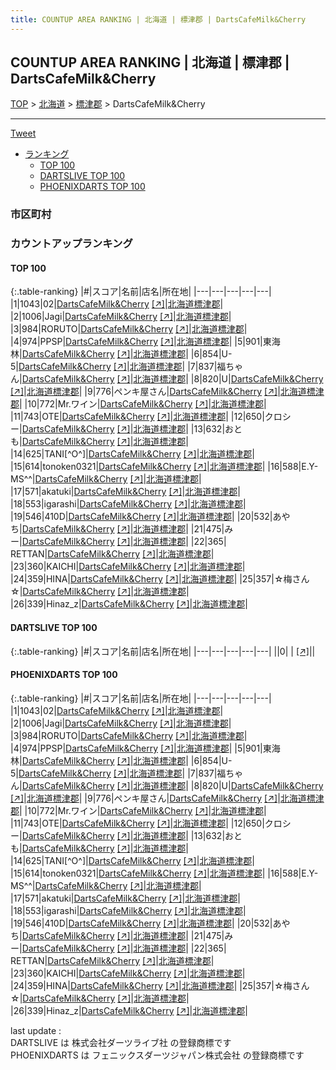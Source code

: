 ```yaml
---
title: COUNTUP AREA RANKING | 北海道 | 標津郡 | DartsCafeMilk&Cherry
---
```

## COUNTUP AREA RANKING | 北海道 | 標津郡 | DartsCafeMilk&Cherry

[TOP](/darts/rank/) > [北海道](/darts/rank/北海道/) > [標津郡](/darts/rank/北海道/標津郡/) > DartsCafeMilk&Cherry

___

<a href="https://twitter.com/share?ref_src=twsrc%5Etfw" data-text="COUNTUP AREA RANKING | 北海道標津郡DartsCafeMilk&Cherry" class="twitter-share-button" data-hashtags="DARTSLIVE,PHOENIXDARTS,darts,ダーツ" data-show-count="false">Tweet</a>

* [ランキング](#カウントアップランキング)
    * [TOP 100](#top-100)
    * [DARTSLIVE TOP 100](#dartslive-top-100)
    * [PHOENIXDARTS TOP 100](#phoenixdarts-top-100)

### 市区町村

<ul>

</ul>

### カウントアップランキング

#### TOP 100



{:.table-ranking}
|#|スコア|名前|店名|所在地|
|---|---|---|---|---|
|1|1043|<span class="rank-name-pd">02</span>|<a href="/darts/rank/shops/10620.html">DartsCafeMilk&Cherry</a> <a href="https://vs.phoenixdarts.com/jp/shop/shopDetailInfo/s_10620?s_seq=10620">[↗]</a>|<a href="/darts/rank/北海道/標津郡">北海道標津郡</a>|
|2|1006|<span class="rank-name-pd">Jagi</span>|<a href="/darts/rank/shops/10620.html">DartsCafeMilk&Cherry</a> <a href="https://vs.phoenixdarts.com/jp/shop/shopDetailInfo/s_10620?s_seq=10620">[↗]</a>|<a href="/darts/rank/北海道/標津郡">北海道標津郡</a>|
|3|984|<span class="rank-name-pd">RORUTO</span>|<a href="/darts/rank/shops/10620.html">DartsCafeMilk&Cherry</a> <a href="https://vs.phoenixdarts.com/jp/shop/shopDetailInfo/s_10620?s_seq=10620">[↗]</a>|<a href="/darts/rank/北海道/標津郡">北海道標津郡</a>|
|4|974|<span class="rank-name-pd">PPSP</span>|<a href="/darts/rank/shops/10620.html">DartsCafeMilk&Cherry</a> <a href="https://vs.phoenixdarts.com/jp/shop/shopDetailInfo/s_10620?s_seq=10620">[↗]</a>|<a href="/darts/rank/北海道/標津郡">北海道標津郡</a>|
|5|901|<span class="rank-name-pd">東海林</span>|<a href="/darts/rank/shops/10620.html">DartsCafeMilk&Cherry</a> <a href="https://vs.phoenixdarts.com/jp/shop/shopDetailInfo/s_10620?s_seq=10620">[↗]</a>|<a href="/darts/rank/北海道/標津郡">北海道標津郡</a>|
|6|854|<span class="rank-name-pd">U-5</span>|<a href="/darts/rank/shops/10620.html">DartsCafeMilk&Cherry</a> <a href="https://vs.phoenixdarts.com/jp/shop/shopDetailInfo/s_10620?s_seq=10620">[↗]</a>|<a href="/darts/rank/北海道/標津郡">北海道標津郡</a>|
|7|837|<span class="rank-name-pd">福ちゃん</span>|<a href="/darts/rank/shops/10620.html">DartsCafeMilk&Cherry</a> <a href="https://vs.phoenixdarts.com/jp/shop/shopDetailInfo/s_10620?s_seq=10620">[↗]</a>|<a href="/darts/rank/北海道/標津郡">北海道標津郡</a>|
|8|820|<span class="rank-name-pd">U</span>|<a href="/darts/rank/shops/10620.html">DartsCafeMilk&Cherry</a> <a href="https://vs.phoenixdarts.com/jp/shop/shopDetailInfo/s_10620?s_seq=10620">[↗]</a>|<a href="/darts/rank/北海道/標津郡">北海道標津郡</a>|
|9|776|<span class="rank-name-pd">ペンキ屋さん</span>|<a href="/darts/rank/shops/10620.html">DartsCafeMilk&Cherry</a> <a href="https://vs.phoenixdarts.com/jp/shop/shopDetailInfo/s_10620?s_seq=10620">[↗]</a>|<a href="/darts/rank/北海道/標津郡">北海道標津郡</a>|
|10|772|<span class="rank-name-pd">Mr.ワイン</span>|<a href="/darts/rank/shops/10620.html">DartsCafeMilk&Cherry</a> <a href="https://vs.phoenixdarts.com/jp/shop/shopDetailInfo/s_10620?s_seq=10620">[↗]</a>|<a href="/darts/rank/北海道/標津郡">北海道標津郡</a>|
|11|743|<span class="rank-name-pd">OTE</span>|<a href="/darts/rank/shops/10620.html">DartsCafeMilk&Cherry</a> <a href="https://vs.phoenixdarts.com/jp/shop/shopDetailInfo/s_10620?s_seq=10620">[↗]</a>|<a href="/darts/rank/北海道/標津郡">北海道標津郡</a>|
|12|650|<span class="rank-name-pd">クロシー</span>|<a href="/darts/rank/shops/10620.html">DartsCafeMilk&Cherry</a> <a href="https://vs.phoenixdarts.com/jp/shop/shopDetailInfo/s_10620?s_seq=10620">[↗]</a>|<a href="/darts/rank/北海道/標津郡">北海道標津郡</a>|
|13|632|<span class="rank-name-pd">おとも</span>|<a href="/darts/rank/shops/10620.html">DartsCafeMilk&Cherry</a> <a href="https://vs.phoenixdarts.com/jp/shop/shopDetailInfo/s_10620?s_seq=10620">[↗]</a>|<a href="/darts/rank/北海道/標津郡">北海道標津郡</a>|
|14|625|<span class="rank-name-pd">TANI[^O^]</span>|<a href="/darts/rank/shops/10620.html">DartsCafeMilk&Cherry</a> <a href="https://vs.phoenixdarts.com/jp/shop/shopDetailInfo/s_10620?s_seq=10620">[↗]</a>|<a href="/darts/rank/北海道/標津郡">北海道標津郡</a>|
|15|614|<span class="rank-name-pd">tonoken0321</span>|<a href="/darts/rank/shops/10620.html">DartsCafeMilk&Cherry</a> <a href="https://vs.phoenixdarts.com/jp/shop/shopDetailInfo/s_10620?s_seq=10620">[↗]</a>|<a href="/darts/rank/北海道/標津郡">北海道標津郡</a>|
|16|588|<span class="rank-name-pd">E.Y-MS^^</span>|<a href="/darts/rank/shops/10620.html">DartsCafeMilk&Cherry</a> <a href="https://vs.phoenixdarts.com/jp/shop/shopDetailInfo/s_10620?s_seq=10620">[↗]</a>|<a href="/darts/rank/北海道/標津郡">北海道標津郡</a>|
|17|571|<span class="rank-name-pd">akatuki</span>|<a href="/darts/rank/shops/10620.html">DartsCafeMilk&Cherry</a> <a href="https://vs.phoenixdarts.com/jp/shop/shopDetailInfo/s_10620?s_seq=10620">[↗]</a>|<a href="/darts/rank/北海道/標津郡">北海道標津郡</a>|
|18|553|<span class="rank-name-pd">igarashi</span>|<a href="/darts/rank/shops/10620.html">DartsCafeMilk&Cherry</a> <a href="https://vs.phoenixdarts.com/jp/shop/shopDetailInfo/s_10620?s_seq=10620">[↗]</a>|<a href="/darts/rank/北海道/標津郡">北海道標津郡</a>|
|19|546|<span class="rank-name-pd">410D</span>|<a href="/darts/rank/shops/10620.html">DartsCafeMilk&Cherry</a> <a href="https://vs.phoenixdarts.com/jp/shop/shopDetailInfo/s_10620?s_seq=10620">[↗]</a>|<a href="/darts/rank/北海道/標津郡">北海道標津郡</a>|
|20|532|<span class="rank-name-pd">あやち</span>|<a href="/darts/rank/shops/10620.html">DartsCafeMilk&Cherry</a> <a href="https://vs.phoenixdarts.com/jp/shop/shopDetailInfo/s_10620?s_seq=10620">[↗]</a>|<a href="/darts/rank/北海道/標津郡">北海道標津郡</a>|
|21|475|<span class="rank-name-pd">みー</span>|<a href="/darts/rank/shops/10620.html">DartsCafeMilk&Cherry</a> <a href="https://vs.phoenixdarts.com/jp/shop/shopDetailInfo/s_10620?s_seq=10620">[↗]</a>|<a href="/darts/rank/北海道/標津郡">北海道標津郡</a>|
|22|365|<span class="rank-name-pd"> RETTAN</span>|<a href="/darts/rank/shops/10620.html">DartsCafeMilk&Cherry</a> <a href="https://vs.phoenixdarts.com/jp/shop/shopDetailInfo/s_10620?s_seq=10620">[↗]</a>|<a href="/darts/rank/北海道/標津郡">北海道標津郡</a>|
|23|360|<span class="rank-name-pd">KAICHI</span>|<a href="/darts/rank/shops/10620.html">DartsCafeMilk&Cherry</a> <a href="https://vs.phoenixdarts.com/jp/shop/shopDetailInfo/s_10620?s_seq=10620">[↗]</a>|<a href="/darts/rank/北海道/標津郡">北海道標津郡</a>|
|24|359|<span class="rank-name-pd">HINA</span>|<a href="/darts/rank/shops/10620.html">DartsCafeMilk&Cherry</a> <a href="https://vs.phoenixdarts.com/jp/shop/shopDetailInfo/s_10620?s_seq=10620">[↗]</a>|<a href="/darts/rank/北海道/標津郡">北海道標津郡</a>|
|25|357|<span class="rank-name-pd">☆梅さん☆</span>|<a href="/darts/rank/shops/10620.html">DartsCafeMilk&Cherry</a> <a href="https://vs.phoenixdarts.com/jp/shop/shopDetailInfo/s_10620?s_seq=10620">[↗]</a>|<a href="/darts/rank/北海道/標津郡">北海道標津郡</a>|
|26|339|<span class="rank-name-pd">Hinaz_z</span>|<a href="/darts/rank/shops/10620.html">DartsCafeMilk&Cherry</a> <a href="https://vs.phoenixdarts.com/jp/shop/shopDetailInfo/s_10620?s_seq=10620">[↗]</a>|<a href="/darts/rank/北海道/標津郡">北海道標津郡</a>|


#### DARTSLIVE TOP 100



{:.table-ranking}
|#|スコア|名前|店名|所在地|
|---|---|---|---|---|
||0|<span class="rank-name-dl"> </span>|<a href="/darts/rank/shops/.html"></a> <a href="">[↗]</a>|<a href="/darts/rank//"></a>|


#### PHOENIXDARTS TOP 100



{:.table-ranking}
|#|スコア|名前|店名|所在地|
|---|---|---|---|---|
|1|1043|<span class="rank-name-pd">02</span>|<a href="/darts/rank/shops/10620.html">DartsCafeMilk&Cherry</a> <a href="https://vs.phoenixdarts.com/jp/shop/shopDetailInfo/s_10620?s_seq=10620">[↗]</a>|<a href="/darts/rank/北海道/標津郡">北海道標津郡</a>|
|2|1006|<span class="rank-name-pd">Jagi</span>|<a href="/darts/rank/shops/10620.html">DartsCafeMilk&Cherry</a> <a href="https://vs.phoenixdarts.com/jp/shop/shopDetailInfo/s_10620?s_seq=10620">[↗]</a>|<a href="/darts/rank/北海道/標津郡">北海道標津郡</a>|
|3|984|<span class="rank-name-pd">RORUTO</span>|<a href="/darts/rank/shops/10620.html">DartsCafeMilk&Cherry</a> <a href="https://vs.phoenixdarts.com/jp/shop/shopDetailInfo/s_10620?s_seq=10620">[↗]</a>|<a href="/darts/rank/北海道/標津郡">北海道標津郡</a>|
|4|974|<span class="rank-name-pd">PPSP</span>|<a href="/darts/rank/shops/10620.html">DartsCafeMilk&Cherry</a> <a href="https://vs.phoenixdarts.com/jp/shop/shopDetailInfo/s_10620?s_seq=10620">[↗]</a>|<a href="/darts/rank/北海道/標津郡">北海道標津郡</a>|
|5|901|<span class="rank-name-pd">東海林</span>|<a href="/darts/rank/shops/10620.html">DartsCafeMilk&Cherry</a> <a href="https://vs.phoenixdarts.com/jp/shop/shopDetailInfo/s_10620?s_seq=10620">[↗]</a>|<a href="/darts/rank/北海道/標津郡">北海道標津郡</a>|
|6|854|<span class="rank-name-pd">U-5</span>|<a href="/darts/rank/shops/10620.html">DartsCafeMilk&Cherry</a> <a href="https://vs.phoenixdarts.com/jp/shop/shopDetailInfo/s_10620?s_seq=10620">[↗]</a>|<a href="/darts/rank/北海道/標津郡">北海道標津郡</a>|
|7|837|<span class="rank-name-pd">福ちゃん</span>|<a href="/darts/rank/shops/10620.html">DartsCafeMilk&Cherry</a> <a href="https://vs.phoenixdarts.com/jp/shop/shopDetailInfo/s_10620?s_seq=10620">[↗]</a>|<a href="/darts/rank/北海道/標津郡">北海道標津郡</a>|
|8|820|<span class="rank-name-pd">U</span>|<a href="/darts/rank/shops/10620.html">DartsCafeMilk&Cherry</a> <a href="https://vs.phoenixdarts.com/jp/shop/shopDetailInfo/s_10620?s_seq=10620">[↗]</a>|<a href="/darts/rank/北海道/標津郡">北海道標津郡</a>|
|9|776|<span class="rank-name-pd">ペンキ屋さん</span>|<a href="/darts/rank/shops/10620.html">DartsCafeMilk&Cherry</a> <a href="https://vs.phoenixdarts.com/jp/shop/shopDetailInfo/s_10620?s_seq=10620">[↗]</a>|<a href="/darts/rank/北海道/標津郡">北海道標津郡</a>|
|10|772|<span class="rank-name-pd">Mr.ワイン</span>|<a href="/darts/rank/shops/10620.html">DartsCafeMilk&Cherry</a> <a href="https://vs.phoenixdarts.com/jp/shop/shopDetailInfo/s_10620?s_seq=10620">[↗]</a>|<a href="/darts/rank/北海道/標津郡">北海道標津郡</a>|
|11|743|<span class="rank-name-pd">OTE</span>|<a href="/darts/rank/shops/10620.html">DartsCafeMilk&Cherry</a> <a href="https://vs.phoenixdarts.com/jp/shop/shopDetailInfo/s_10620?s_seq=10620">[↗]</a>|<a href="/darts/rank/北海道/標津郡">北海道標津郡</a>|
|12|650|<span class="rank-name-pd">クロシー</span>|<a href="/darts/rank/shops/10620.html">DartsCafeMilk&Cherry</a> <a href="https://vs.phoenixdarts.com/jp/shop/shopDetailInfo/s_10620?s_seq=10620">[↗]</a>|<a href="/darts/rank/北海道/標津郡">北海道標津郡</a>|
|13|632|<span class="rank-name-pd">おとも</span>|<a href="/darts/rank/shops/10620.html">DartsCafeMilk&Cherry</a> <a href="https://vs.phoenixdarts.com/jp/shop/shopDetailInfo/s_10620?s_seq=10620">[↗]</a>|<a href="/darts/rank/北海道/標津郡">北海道標津郡</a>|
|14|625|<span class="rank-name-pd">TANI[^O^]</span>|<a href="/darts/rank/shops/10620.html">DartsCafeMilk&Cherry</a> <a href="https://vs.phoenixdarts.com/jp/shop/shopDetailInfo/s_10620?s_seq=10620">[↗]</a>|<a href="/darts/rank/北海道/標津郡">北海道標津郡</a>|
|15|614|<span class="rank-name-pd">tonoken0321</span>|<a href="/darts/rank/shops/10620.html">DartsCafeMilk&Cherry</a> <a href="https://vs.phoenixdarts.com/jp/shop/shopDetailInfo/s_10620?s_seq=10620">[↗]</a>|<a href="/darts/rank/北海道/標津郡">北海道標津郡</a>|
|16|588|<span class="rank-name-pd">E.Y-MS^^</span>|<a href="/darts/rank/shops/10620.html">DartsCafeMilk&Cherry</a> <a href="https://vs.phoenixdarts.com/jp/shop/shopDetailInfo/s_10620?s_seq=10620">[↗]</a>|<a href="/darts/rank/北海道/標津郡">北海道標津郡</a>|
|17|571|<span class="rank-name-pd">akatuki</span>|<a href="/darts/rank/shops/10620.html">DartsCafeMilk&Cherry</a> <a href="https://vs.phoenixdarts.com/jp/shop/shopDetailInfo/s_10620?s_seq=10620">[↗]</a>|<a href="/darts/rank/北海道/標津郡">北海道標津郡</a>|
|18|553|<span class="rank-name-pd">igarashi</span>|<a href="/darts/rank/shops/10620.html">DartsCafeMilk&Cherry</a> <a href="https://vs.phoenixdarts.com/jp/shop/shopDetailInfo/s_10620?s_seq=10620">[↗]</a>|<a href="/darts/rank/北海道/標津郡">北海道標津郡</a>|
|19|546|<span class="rank-name-pd">410D</span>|<a href="/darts/rank/shops/10620.html">DartsCafeMilk&Cherry</a> <a href="https://vs.phoenixdarts.com/jp/shop/shopDetailInfo/s_10620?s_seq=10620">[↗]</a>|<a href="/darts/rank/北海道/標津郡">北海道標津郡</a>|
|20|532|<span class="rank-name-pd">あやち</span>|<a href="/darts/rank/shops/10620.html">DartsCafeMilk&Cherry</a> <a href="https://vs.phoenixdarts.com/jp/shop/shopDetailInfo/s_10620?s_seq=10620">[↗]</a>|<a href="/darts/rank/北海道/標津郡">北海道標津郡</a>|
|21|475|<span class="rank-name-pd">みー</span>|<a href="/darts/rank/shops/10620.html">DartsCafeMilk&Cherry</a> <a href="https://vs.phoenixdarts.com/jp/shop/shopDetailInfo/s_10620?s_seq=10620">[↗]</a>|<a href="/darts/rank/北海道/標津郡">北海道標津郡</a>|
|22|365|<span class="rank-name-pd"> RETTAN</span>|<a href="/darts/rank/shops/10620.html">DartsCafeMilk&Cherry</a> <a href="https://vs.phoenixdarts.com/jp/shop/shopDetailInfo/s_10620?s_seq=10620">[↗]</a>|<a href="/darts/rank/北海道/標津郡">北海道標津郡</a>|
|23|360|<span class="rank-name-pd">KAICHI</span>|<a href="/darts/rank/shops/10620.html">DartsCafeMilk&Cherry</a> <a href="https://vs.phoenixdarts.com/jp/shop/shopDetailInfo/s_10620?s_seq=10620">[↗]</a>|<a href="/darts/rank/北海道/標津郡">北海道標津郡</a>|
|24|359|<span class="rank-name-pd">HINA</span>|<a href="/darts/rank/shops/10620.html">DartsCafeMilk&Cherry</a> <a href="https://vs.phoenixdarts.com/jp/shop/shopDetailInfo/s_10620?s_seq=10620">[↗]</a>|<a href="/darts/rank/北海道/標津郡">北海道標津郡</a>|
|25|357|<span class="rank-name-pd">☆梅さん☆</span>|<a href="/darts/rank/shops/10620.html">DartsCafeMilk&Cherry</a> <a href="https://vs.phoenixdarts.com/jp/shop/shopDetailInfo/s_10620?s_seq=10620">[↗]</a>|<a href="/darts/rank/北海道/標津郡">北海道標津郡</a>|
|26|339|<span class="rank-name-pd">Hinaz_z</span>|<a href="/darts/rank/shops/10620.html">DartsCafeMilk&Cherry</a> <a href="https://vs.phoenixdarts.com/jp/shop/shopDetailInfo/s_10620?s_seq=10620">[↗]</a>|<a href="/darts/rank/北海道/標津郡">北海道標津郡</a>|


<div class="footer border-top border-gray-light mt-5 pt-3 text-right text-gray">
    last update : <span style="font-weight: italic" id="foot_last_modified"></span><br />
    DARTSLIVE は 株式会社ダーツライブ社 の登録商標です<br />
    PHOENIXDARTS は フェニックスダーツジャパン株式会社 の登録商標です<br />
</div>

<script src="https://cdnjs.cloudflare.com/ajax/libs/jquery.tablesorter/2.31.3/js/jquery.tablesorter.min.js" integrity="sha512-qzgd5cYSZcosqpzpn7zF2ZId8f/8CHmFKZ8j7mU4OUXTNRd5g+ZHBPsgKEwoqxCtdQvExE5LprwwPAgoicguNg==" crossorigin="anonymous" referrerpolicy="no-referrer"></script>
<link rel="stylesheet" href="https://cdnjs.cloudflare.com/ajax/libs/jquery.tablesorter/2.31.3/css/theme.default.min.css" integrity="sha512-wghhOJkjQX0Lh3NSWvNKeZ0ZpNn+SPVXX1Qyc9OCaogADktxrBiBdKGDoqVUOyhStvMBmJQ8ZdMHiR3wuEq8+w==" crossorigin="anonymous" referrerpolicy="no-referrer" />
<script>
$(function() {
    $(".table-ranking").tablesorter({sortList:[[0, 0]]});
    $("#foot_last_modified").text(formatDate(new Date(document.lastModified), 'yyyy-MM-dd HH:mm:ss'));
});
</script>

<script async src="https://platform.twitter.com/widgets.js" charset="utf-8"></script>